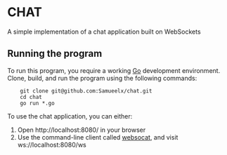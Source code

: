 # CHAT

A simple implementation of a chat application built on WebSockets

## Running the program

To run this program, you require a working [Go](https://go.dev/doc/install) development environment. Clone, build, and run the program using the following commands:

        git clone git@github.com:Samueelx/chat.git
        cd chat
        go run *.go

To use the chat application, you can either:
1. Open http://localhost:8080/ in your browser
2. Use the command-line client called [websocat](https://github.com/vi/websocat), and visit ws://localhost:8080/ws